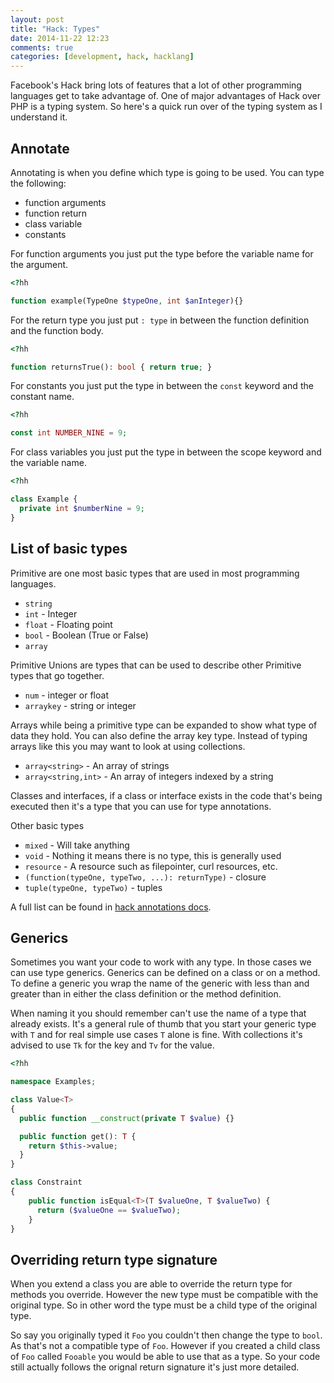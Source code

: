 ```yaml
---
layout: post
title: "Hack: Types"
date: 2014-11-22 12:23
comments: true
categories: [development, hack, hacklang]
---
```

Facebook's Hack bring lots of features that a lot of other programming languages get to take advantage of. One of major advantages of Hack over PHP is a typing system. So here's a quick run over of the typing system as I understand it.

<!-- more -->

## Annotate

Annotating is when you define which type is going to be used. You can type the following:

* function arguments
* function return
* class variable
* constants

For function arguments you just put the type before the variable name for the argument.

```php
<?hh

function example(TypeOne $typeOne, int $anInteger){}

```

For the return type you just put `: type` in between the function definition and the function body.

```php
<?hh

function returnsTrue(): bool { return true; }
```

For constants you just put the type in between the `const` keyword and the constant name.

```php
<?hh

const int NUMBER_NINE = 9;
```

For class variables you just put the type in between the scope keyword and the variable name.

```php
<?hh

class Example {
  private int $numberNine = 9;
}

```

## List of basic types

Primitive are one most basic types that are used in most programming languages.

* `string`
* `int` - Integer
* `float` - Floating point
* `bool` - Boolean (True or False)
* `array`

Primitive Unions are types that can be used to describe other Primitive types that go together.
* `num` - integer or float
* `arraykey` - string or integer

Arrays while being a primitive type can be expanded to show what type of data they hold. You can also define the array key type. Instead of typing arrays like this you may want to look at using collections.

* `array<string>` - An array of strings
* `array<string,int>`  - An array of integers indexed by a string

Classes and interfaces, if a class or interface exists in the code that's being executed then it's a type that you can use for type annotations.

Other basic types

* `mixed` - Will take anything
* `void` - Nothing it means there is no type, this is generally used
* `resource` - A resource such as filepointer, curl resources, etc.
* `(function(typeOne, typeTwo, ...): returnType)` - closure
* `tuple(typeOne, typeTwo)` - tuples

A full list can be found in [hack annotations docs](http://docs.hhvm.com/manual/en/hack.annotations.usingtypes.php).

## Generics

Sometimes you want your code to work with any type. In those cases we can use type generics. Generics can be defined on a class or on a method. To define a generic you wrap the name of the generic with less than and greater than in either the class definition or the method definition.  

When naming it you should remember can't use the name of a type that already exists. It's a general rule of thumb that you start your generic type with `T` and for real simple use cases `T` alone is fine. With collections it's advised to use `Tk` for the key and `Tv` for the value.

```php
<?hh

namespace Examples;

class Value<T>
{
  public function __construct(private T $value) {}

  public function get(): T {
    return $this->value;
  }
}

class Constraint
{
    public function isEqual<T>(T $valueOne, T $valueTwo) {
      return ($valueOne == $valueTwo);
    }
}
```

## Overriding return type signature

When you extend a class you are able to override the return type for methods you override. However the new type must be compatible with the original type. So in other word the type must be a child type of the original type.

So say you originally typed it `Foo` you couldn't then change the type to `bool`. As that's not a compatible type of `Foo`. However if you created a child class of `Foo` called `Fooable` you would be able to use that as a type. So your code still actually follows the orignal return signature it's just more detailed.
